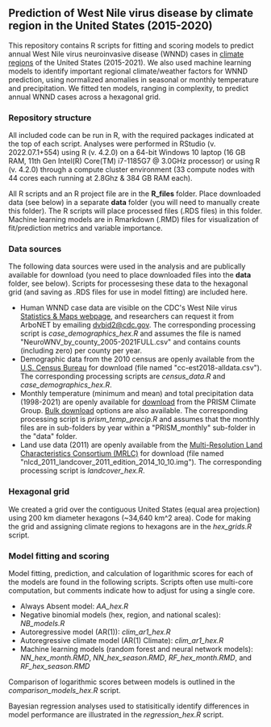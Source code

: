 ## Prediction of West Nile virus disease by climate region in the United States (2015-2020)
This repository contains R scripts for fitting and scoring models to predict annual West Nile virus neuroinvasive disease (WNND) cases in [climate regions](https://www.ncei.noaa.gov/access/monitoring/reference-maps/us-climate-regions) of the United States (2015-2021). We also used machine learning models to identify important regional climate/weather factors for WNND prediction, using normalized anomalies in seasonal or monthly temperature and precipitation. We fitted ten models, ranging in complexity, to predict annual WNND cases across a hexagonal grid. 

### Repository structure
All included code can be run in R, with the required packages indicated at the top of each script. Analyses were performed in RStudio (v. 2022.07.1+554) using R (v. 4.2.0) on a 64-bit Windows 10 laptop (16 GB RAM, 11th Gen Intel(R) Core(TM) i7-1185G7 @ 3.0GHz processor) or using R (v. 4.2.0) through a compute cluster environment (33 compute nodes with 44 cores each running at 2.8Ghz & 384 GB RAM each). 

All R scripts and an R project file are in the **R_files** folder. Place downloaded data (see below) in a separate **data** folder (you will need to manually create this folder). The R scripts will place processed files (.RDS files) in this folder. Machine learning models are in Rmarkdown (.RMD) files for visualization of fit/prediction metrics and variable importance.

### Data sources
The following data sources were used in the analysis and are publically available for download (you need to place downloaded files into the **data** folder, see below). Scripts for processesing these data to the hexagonal grid (and saving as .RDS files for use in model fitting) are included here.
- Human WNND case data are visible on the CDC's West Nile virus [Statistics & Maps webpage](https://www.cdc.gov/westnile/statsmaps/index.html), and researchers can request it from ArboNET by emailing <dvbid2@cdc.gov>. The corresponding processing script is _case_demographics_hex.R_ and assumes the file is named "NeuroWNV_by_county_2005-2021FULL.csv" and contains counts (including zero) per county per year.
- Demographic data from the 2010 census are openly available from the [U.S. Census Bureau](https://www.census.gov/programs-surveys/decennial-census/data/datasets.2010.html) for download (file named "cc-est2018-alldata.csv"). The corresponding processing scripts are _census_data.R_ and _case_demographics_hex.R_.
- Monthly temperature (minimum and mean) and total precipitation data (1998-2021) are openly available for [download](https://www.prism.oregonstate.edu/recent/) from the PRISM Climate Group. [Bulk download](https://prism.oregonstate.edu/downloads/) options are also available. The corresponding processing script is _prism_temp_precip.R_ and assumes that the monthly files are in sub-folders by year within a "PRISM_monthly" sub-folder in the "data" folder.
- Land use data (2011) are openly available from the [Multi-Resolution Land Characteristics Consortium (MRLC)](https://www.mrlc.gov/data/nlcd-2011-land-cover-conus) for download (file named "nlcd_2011_landcover_2011_edition_2014_10_10.img"). The corresponding processing script is _landcover_hex.R_.

### Hexagonal grid
We created a grid over the contiguous United States (equal area projection) using 200 km diameter hexagons (~34,640 km^2 area). Code for making the grid and assigning climate regions to hexagons are in the _hex_grids.R_ script.

### Model fitting and scoring
Model fitting, prediction, and calculation of logarithmic scores for each of the models are found in the following scripts. Scripts often use multi-core computation, but comments indicate how to adjust for using a single core.
- Always Absent model: _AA_hex.R_
- Negative binomial models (hex, region, and national scales): _NB_models.R_
- Autoregressive model (AR(1)): _clim_ar1_hex.R_
- Autoregressive climate model (AR(1) Climate): _clim_ar1_hex.R_
- Machine learning models (random forest and neural network models): _NN_hex_month.RMD_, _NN_hex_season.RMD_, _RF_hex_month.RMD_, and _RF_hex_season.RMD_

Comparison of logarithmic scores between models is outlined in the _comparison_models_hex.R_ script.

Bayesian regression analyses used to statisitically identify differences in model performance are illustrated in the _regression_hex.R_ script.
